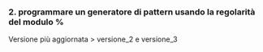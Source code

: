 ### 2. programmare un generatore di pattern usando la regolarità del modulo %  
Versione più aggiornata > versione_2 e versione_3
